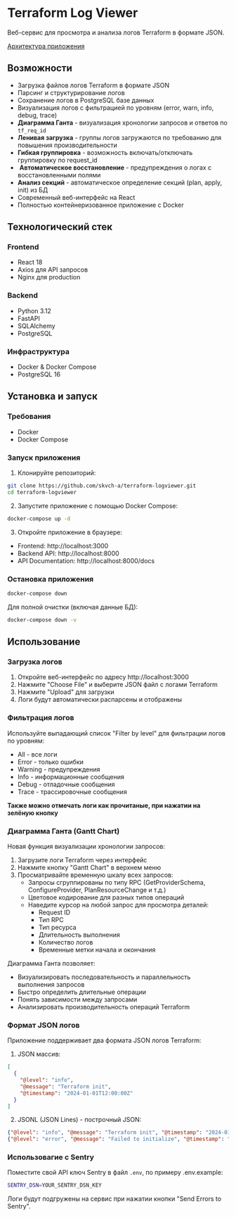# Terraform Log Viewer

Веб-сервис для просмотра и анализа логов Terraform в формате JSON.

[Архитектура приложения](ARCHITECTURE)
## Возможности

-  Загрузка файлов логов Terraform в формате JSON
-  Парсинг и структурирование логов
-  Сохранение логов в PostgreSQL базе данных
-  Визуализация логов с фильтрацией по уровням (error, warn, info, debug, trace)
-  **Диаграмма Ганта** - визуализация хронологии запросов и ответов по `tf_req_id`
-  **Ленивая загрузка** - группы логов загружаются по требованию для повышения производительности
-  **Гибкая группировка** - возможность включать/отключать группировку по request_id
- ️ **Автоматическое восстановление** - предупреждения о логах с восстановленными полями
-  **Анализ секций** - автоматическое определение секций (plan, apply, init) из БД
-  Современный веб-интерфейс на React
-  Полностью контейнеризованное приложение с Docker

## Технологический стек

### Frontend
- React 18
- Axios для API запросов
- Nginx для production

### Backend
- Python 3.12
- FastAPI
- SQLAlchemy
- PostgreSQL

### Инфраструктура
- Docker & Docker Compose
- PostgreSQL 16

## Установка и запуск

### Требования
- Docker
- Docker Compose

### Запуск приложения

1. Клонируйте репозиторий:
```bash
git clone https://github.com/skvch-a/terraform-logviewer.git
cd terraform-logviewer
```

2. Запустите приложение с помощью Docker Compose:
```bash
docker-compose up -d
```

3. Откройте приложение в браузере:
- Frontend: http://localhost:3000
- Backend API: http://localhost:8000
- API Documentation: http://localhost:8000/docs

### Остановка приложения

```bash
docker-compose down
```

Для полной очистки (включая данные БД):
```bash
docker-compose down -v
```

## Использование

### Загрузка логов

1. Откройте веб-интерфейс по адресу http://localhost:3000
2. Нажмите "Choose File" и выберите JSON файл с логами Terraform
3. Нажмите "Upload" для загрузки
4. Логи будут автоматически распарсены и отображены

### Фильтрация логов

Используйте выпадающий список "Filter by level" для фильтрации логов по уровням:
- All - все логи
- Error - только ошибки
- Warning - предупреждения
- Info - информационные сообщения
- Debug - отладочные сообщения
- Trace - трассировочные сообщения

**Также можно отмечать логи как прочитаные, при нажатии на зелёную кнопку**

### Диаграмма Ганта (Gantt Chart)

Новая функция визуализации хронологии запросов:

1. Загрузите логи Terraform через интерфейс
2. Нажмите кнопку "Gantt Chart" в верхнем меню
3. Просматривайте временную шкалу всех запросов:
   - Запросы сгруппированы по типу RPC (GetProviderSchema, ConfigureProvider, PlanResourceChange и т.д.)
   - Цветовое кодирование для разных типов операций
   - Наведите курсор на любой запрос для просмотра деталей:
     - Request ID
     - Тип RPC
     - Тип ресурса
     - Длительность выполнения
     - Количество логов
     - Временные метки начала и окончания

Диаграмма Ганта позволяет:
- Визуализировать последовательность и параллельность выполнения запросов
- Быстро определить длительные операции
- Понять зависимости между запросами
- Анализировать производительность операций Terraform

### Формат JSON логов

Приложение поддерживает два формата JSON логов Terraform:

1. JSON массив:
```json
[
  {
    "@level": "info",
    "@message": "Terraform init",
    "@timestamp": "2024-01-01T12:00:00Z"
  }
]
```

2. JSONL (JSON Lines) - построчный JSON:
```json
{"@level": "info", "@message": "Terraform init", "@timestamp": "2024-01-01T12:00:00Z"}
{"@level": "error", "@message": "Failed to initialize", "@timestamp": "2024-01-01T12:00:01Z"}
```

### Использовагие с Sentry
Поместите свой API ключ Sentry в файл `.env`, по примеру .env.example:
```bash
SENTRY_DSN=YOUR_SENTRY_DSN_KEY
```
Логи будут подгружены на сервис при нажатии кнопки "Send Errors to Sentry".